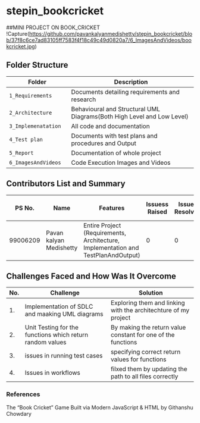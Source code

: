 # stepin_bookcricket
##MINI PROJECT ON BOOK_CRICKET
!Capture(https://github.com/pavankalyanmedishetty/stepin_bookcricket/blob/37f8c6ce7ad83105ff7583f4f18c49c49d0820a7/6_ImagesAndVideos/bookcricket.jpg)
## Folder Structure
Folder                   | Description
-------------------------| -----------------------------------------
`1_Requirements`         | Documents detailing requirements and research
`2_Architecture      `         | Behavioural and Structural UML Diagrams(Both High Level and Low Level)
`3_Implemenatation `     | All code and documentation
`4_Test plan     `       | Documents with test plans and procedures and Output
`5_Report`               | Documentation of whole project
`6_ImagesAndVideos`      | Code Execution Images and Videos



## Contributors List and Summary

PS No. |  Name               |    Features    | Issuess Raised |Issues Resolved|No Test Cases|Test Case Pass
-------|---------------------|----------------|----------------|---------------|-------------|--------------
99006209 |Pavan kalyan Medishetty  | Entire Project (Requirements, Architecture, Implementation and TestPlanAndOutput)  | 0        |0  |2 Overall Test cases  | All Passed     
  

## Challenges Faced and How Was It Overcome
| No. | Challenge | Solution
|-----|-----------|--------
|1. | Implementation of SDLC and maaking UML diagrams | Exploring them and linking with the architechture of my project 
|2. | Unit Testing for the functions which return random values | By making the return value constant for one of the functions |
|3. | issues in running test cases | specifying correct return values for functions
|4. | Issues in workflows | filxed them by updating the path to all files correctly
### References
The “Book Cricket” Game Built via Modern JavaScript & HTML by Githanshu Chowdary

